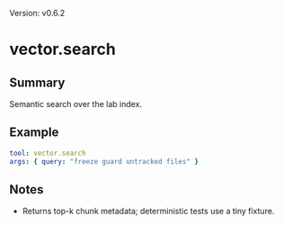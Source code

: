Version: v0.6.2

# vector.search

## Summary

Semantic search over the lab index.

## Example

```yaml
tool: vector.search
args: { query: "freeze guard untracked files" }
```

## Notes

- Returns top-k chunk metadata; deterministic tests use a tiny fixture.
